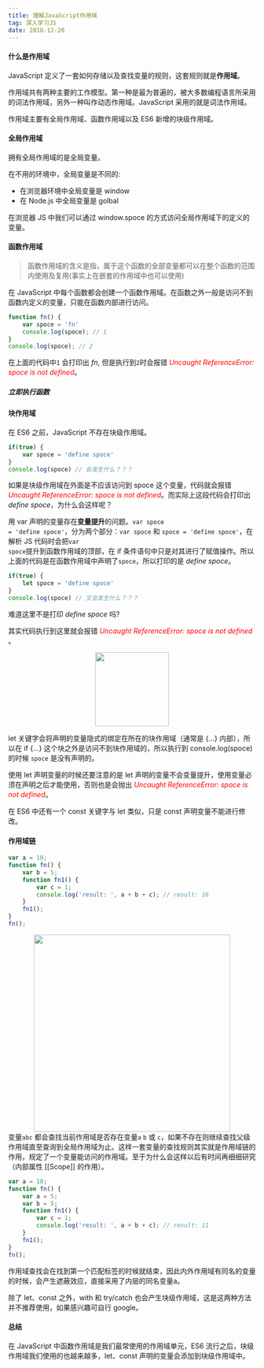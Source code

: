 ```yaml
---
title: 理解JavaScript作用域
tag: 深入学习JS
date: 2018-12-20
---
```

#### 什么是作用域
JavaScript 定义了一套如何存储以及查找变量的规则，这套规则就是**作用域**。

作用域共有两种主要的工作模型。第一种是最为普遍的，被大多数编程语言所采用的词法作用域，另外一种叫作动态作用域。JavaScript 采用的就是词法作用域。

作用域主要有全局作用域、函数作用域以及 ES6 新增的块级作用域。
<!-- more -->
#### 全局作用域
拥有全局作用域的是全局变量。

在不用的环境中，全局变量是不同的:
- 在浏览器环境中全局变量是 window
- 在 Node.js 中全局变量是 golbal

在浏览器 JS 中我们可以通过 window.spoce 的方式访问全局作用域下的定义的变量。
#### 函数作用域
> 函数作用域的含义是指，属于这个函数的全部变量都可以在整个函数的范围内使用及复用(事实上在嵌套的作用域中也可以使用)

在 JavaScript 中每个函数都会创建一个函数作用域。在函数之外一般是访问不到函数内定义的变量，只能在函数内部进行访问。
```javascript
function fn() {
    var spoce = 'fn'
    console.log(spoce); // 1
}
console.log(spoce); // 2
```
在上面的代码中<code>1</code> 会打印出 *fn*,
但是执行到<code>2</code>时会报错 <em style="color: red">Uncaught ReferenceError: spoce is not defined</em>。
##### 立即执行函数


#### 块作用域
在 ES6 之前，JavaScript 不存在块级作用域。
```javascript
if(true) {
    var spoce = 'define spoce'
}
console.log(spoce) // 会发生什么？？？
```
如果是块级作用域在外面是不应该访问到 spoce 这个变量，代码就会报错 <em style="color: red">Uncaught ReferenceError: spoce is not defined</em>。而实际上这段代码会打印出 *define spoce*，为什么会这样呢？

用 var 声明的变量存在**变量提升**的问题。<code>var spoce = 'define spoce'</code>，分为两个部分：<code>var spoce</code> 和 <code>spoce = 'define spoce'</code>，在解析 JS 代码时会把<code>var spoce</code>提升到函数作用域的顶部，在 if 条件语句中只是对其进行了赋值操作。所以上面的代码是在函数作用域中声明了<code>spoce</code>，所以打印的是 *define spoce*。

```javascript
if(true) {
    let spoce = 'define spoce'
}
console.log(spoce) // 又会发生什么？？？
```
难道这里不是打印 *define spoce* 吗?

其实代码执行到这里就会报错 <em style="color: red">Uncaught ReferenceError: spoce is not defined</em> 。
<div align=center>
<img width = "150" height = "150" src="https://raw.githubusercontent.com/volcanoliuc/blog/master/images/7e9adf9d26b1a18ffaf7f80129344279.gif"/>
</div>

let 关键字会将声明的变量隐式的绑定在所在的块作用域（通常是 {...} 内部），所以在 if {...} 这个块之外是访问不到块作用域的，所以执行到 console.log(spoce) 的时候 <code>spoce</code> 是没有声明的。

使用 let 声明变量的时候还要注意的是 let 声明的变量不会变量提升，使用变量必须在声明之后才能使用，否则也是会抛出 <em style="color: red">Uncaught ReferenceError: spoce is not defined</em>。

在 ES6 中还有一个 const 关键字与 let 类似，只是 const 声明变量不能进行修改。

#### 作用域链
```javascript
var a = 10;
function fn() {
    var b = 5;
    function fn1() {
        var c = 1;
        console.log('result: ', a + b + c); // result: 16
    }
    fn1();
}
fn();
```
<div align=center>
<img height = "400" src="https://raw.githubusercontent.com/volcanoliuc/blog/master/images/spoce.png"/>
</div>
变量<code>a</code><code>b</code><code>c</code> 都会查找当前作用域是否存在变量<code>a</code> <code>b</code> 或 <code>c</code>，如果不存在则继续查找父级作用域直至查询到全局作用域为止。这样一套变量的查找规则其实就是作用域链的作用，规定了一个变量能访问的作用域。至于为什么会这样以后有时间再细细研究（内部属性 [[Scope]] 的作用）。

```javascript
var a = 10;
function fn() {
    var a = 5;
    var b = 5;
    function fn1() {
        var c = 1;
        console.log('result: ', a + b + c); // result: 11
    }
    fn1();
}
fn();
```
作用域查找会在找到第一个匹配标签的时候就结束，因此内外作用域有同名的变量的时候，会产生遮蔽效应，直接采用了内层的同名变量a。

除了 let、const 之外，with 和 try/catch 也会产生块级作用域，这是这两种方法并不推荐使用，如果感兴趣可自行 google。

#### 总结
在 JavaScript 中函数作用域是我们最常使用的作用域单元，ES6 流行之后，块级作用域我们使用的也越来越多，let、const 声明的变量会添加到块级作用域中。